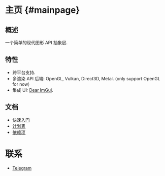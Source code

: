 # 主页 {#mainpage}

## 概述
一个简单的现代图形 API 抽象层.

## 特性
- 跨平台支持.
- 多渲染 API 后端: OpenGL, Vulkan, Direct3D, Metal. (only support OpenGL for now)
- 集成 UI: [Dear ImGui](https://github.com/ocornut/imgui).

## 文档
- [快速入门](GettingStarted.md)
- [计划表](https://trello.com/b/qpehnqDv/graphics)
- [依赖项](https://github.com/ShenMian/Graphics/blob/main/Deps/README.md)

# 联系
- [Telegram](https://t.me/clementine_chat)
